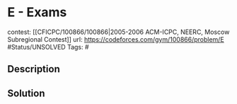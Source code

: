 # E - Exams

contest: [[CFICPC/100866/100866|2005-2006 ACM-ICPC, NEERC, Moscow Subregional Contest]]
url: https://codeforces.com/gym/100866/problem/E
#Status/UNSOLVED
Tags: #

## Description

## Solution


